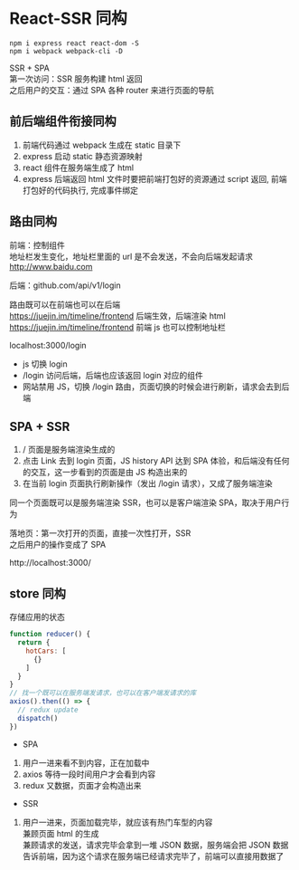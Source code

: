 # React-SSR 同构  
`npm i express react react-dom -S`  
`npm i webpack webpack-cli -D`  

SSR + SPA  
第一次访问：SSR 服务构建 html 返回  
之后用户的交互：通过 SPA 各种 router 来进行页面的导航  

## 前后端组件衔接同构  
1. 前端代码通过 webpack 生成在 static 目录下  
2. express 启动 static 静态资源映射  
3. react 组件在服务端生成了 html  
4. express 后端返回 html 文件时要把前端打包好的资源通过 script 返回, 前端打包好的代码执行, 完成事件绑定  

## 路由同构  
前端：控制组件  
地址栏发生变化，地址栏里面的 url 是不会发送，不会向后端发起请求  
http://www.baidu.com  

后端：github.com/api/v1/login  

路由既可以在前端也可以在后端  
https://juejin.im/timeline/frontend 后端生效，后端渲染 html
https://juejin.im/timeline/frontend 前端 js 也可以控制地址栏  

localhost:3000/login  
- js 切换 login  
- /login 访问后端，后端也应该返回 login 对应的组件  
- 网站禁用 JS，切换 /login 路由，页面切换的时候会进行刷新，请求会去到后端  

## SPA + SSR  
1. / 页面是服务端渲染生成的  
2. 点击 Link 去到 login 页面，JS history API 达到 SPA 体验，和后端没有任何的交互，这一步看到的页面是由 JS 构造出来的  
3. 在当前 login 页面执行刷新操作（发出 /login 请求），又成了服务端渲染  

同一个页面既可以是服务端渲染 SSR，也可以是客户端渲染 SPA，取决于用户行为  

落地页：第一次打开的页面，直接一次性打开，SSR  
之后用户的操作变成了 SPA  

http://localhost:3000/  

## store 同构  
存储应用的状态  
```js
function reducer() {
  return {
    hotCars: [
      {}
    ]
  }
}
// 找一个既可以在服务端发请求，也可以在客户端发请求的库
axios().then(() => {
  // redux update
  dispatch()
})
```
- SPA
1. 用户一进来看不到内容，正在加载中  
2. axios 等待一段时间用户才会看到内容  
3. redux 又数据，页面才会构造出来  

- SSR  
1. 用户一进来，页面加载完毕，就应该有热门车型的内容  
兼顾页面 html 的生成  
兼顾请求的发送，请求完毕会拿到一堆 JSON 数据，服务端会把 JSON 数据告诉前端，因为这个请求在服务端已经请求完毕了，前端可以直接用数据了  
